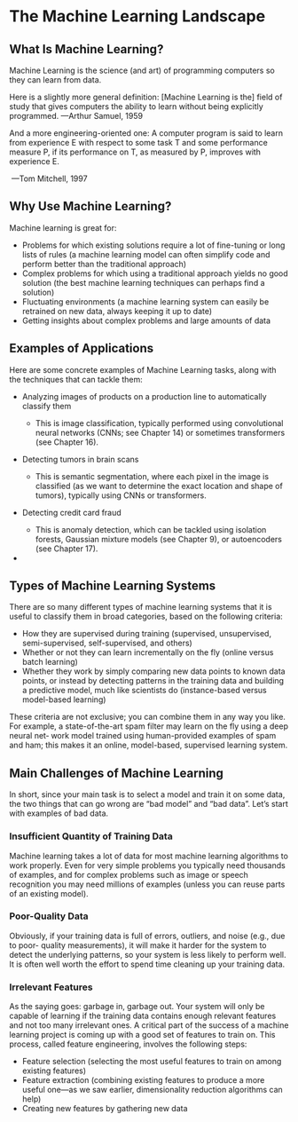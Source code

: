 # The Machine Learning Landscape

## What Is Machine Learning?

Machine Learning is the science (and art) of programming computers so they can
learn from data.

Here is a slightly more general definition:
	[Machine Learning is the] field of study that gives computers the ability to learn without being explicitly programmed.
	—Arthur Samuel, 1959

And a more engineering-oriented one:
	A computer program is said to learn from experience E with respect to some task T and some performance measure P, if its performance on T, as measured by P, improves with experience E. 

​	—Tom Mitchell, 1997



## Why Use Machine Learning?
Machine learning is great for:
* Problems for which existing solutions require a lot of fine-tuning or long lists of rules (a machine learning model can often simplify code and perform better than the traditional approach)
* Complex problems for which using a traditional approach yields no good solution (the best machine learning techniques can perhaps find a solution)
* Fluctuating environments (a machine learning system can easily be retrained on new data, always keeping it up to date)
* Getting insights about complex problems and large amounts of data

  
## Examples of Applications
Here are some concrete examples of Machine Learning tasks, along with the techniques that can tackle them:

* Analyzing images of products on a production line to automatically classify them
  *  This is image classification, typically performed using convolutional neural networks (CNNs; see Chapter 14) or sometimes transformers (see Chapter 16).
* Detecting tumors in brain scans
  * This is semantic segmentation, where each pixel in the image is classified (as we want to determine the exact location and shape of tumors), typically using CNNs or transformers.
* Detecting credit card fraud
  * This is anomaly detection, which can be tackled using isolation forests, Gaussian mixture models (see Chapter 9), or autoencoders (see Chapter 17).

* 

## Types of Machine Learning Systems

There are so many different types of machine learning systems that it is useful to classify them in broad categories, based on the following criteria:
* How they are supervised during training (supervised, unsupervised, semi-supervised, self-supervised, and others)
* Whether or not they can learn incrementally on the fly (online versus batch learning)
* Whether they work by simply comparing new data points to known data points, or instead by detecting patterns in the training data and building a predictive model, much like scientists do (instance-based versus model-based learning)

These criteria are not exclusive; you can combine them in any way you like. For example, a state-of-the-art spam filter may learn on the fly using a deep neural net‐ work model trained using human-provided examples of spam and ham; this makes it an online, model-based, supervised learning system.



## Main Challenges of Machine Learning

In short, since your main task is to select a model and train it on some data, the two things that can go wrong are “bad model” and “bad data”. Let’s start with examples of bad data.



### Insufficient Quantity of Training Data

Machine learning takes a lot of data for most machine learning algorithms to work properly. Even for very simple problems you typically need thousands of examples, and for complex problems such as image or speech recognition you may need millions of examples (unless you can reuse parts of an existing model).



### Poor-Quality Data

Obviously, if your training data is full of errors, outliers, and noise (e.g., due to poor- quality measurements), it will make it harder for the system to detect the underlying patterns, so your system is less likely to perform well. It is often well worth the effort to spend time cleaning up your training data.

### Irrelevant Features

As the saying goes: garbage in, garbage out. Your system will only be capable of learning if the training data contains enough relevant features and not too many irrelevant ones. A critical part of the success of a machine learning project is coming up with a good set of features to train on. This process, called feature engineering, involves the following steps:

* Feature selection (selecting the most useful features to train on among existing features)
* Feature extraction (combining existing features to produce a more useful one—as we saw earlier, dimensionality reduction algorithms can help)
* Creating new features by gathering new data
